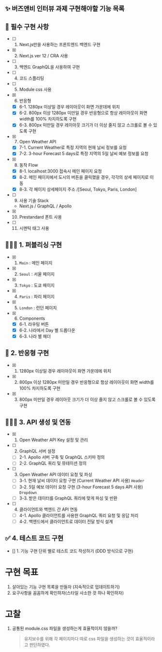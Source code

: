 ## ✨ 버즈앤비 인터뷰 과제 구현해야할 기능 목록

## 📌 필수 구현 사항

- [ ] 1. Next.js만을 사용하는 프론트엔드 백엔드 구현
- [x] 2. Next.js ver 12 / CRA 사용
- [ ] 3. 백엔드 GraphQL을 사용하여 구현
- [ ] 4. 코드 스플리팅
- [ ] 5. Module css 사용
- [x] 6. 반응형
  - [x] 6-1. 1280px 이상일 경우 레이아웃이 화면 가운데에 위치
  - [x] 6-2. 800px 이상 1280px 미만일 경우 반응형으로 항상 레이아웃이 화면 width를 100% 차지하도록 구현
  - [x] 6-3. 800px 미만일 경우 레이아웃 크기가 더 이상 줄지 않고 스크롤로 볼 수 있도록 구현
- [x] 7. Open Weather API
  - [x] 7-1. Current Weather로 특정 지역의 현재 날씨 정보를 요청
  - [x] 7-2. 3-hour Forecast 5 days로 특정 지역의 5일 날씨 예보 정보를 요청
- [x] 8. 동작 Flow
  - [x] 8-1. localhost:3000 접속시 메인 페이지 요청
  - [x] 8-2. 메인 페이지에서 도시의 버튼을 클릭했을 경우, 각각의 상세 페이지로 이동
  - [x] 8-3. 각 페이지 상세페이지 주소 /[Seoul, Tokyo, Paris, London]
- [ ] 9. 사용 기술 Stack
  - Next.js / GraphQL / Apollo
- [x] 10. Prestandard 폰트 사용
- [ ] 11. 시멘틱 태그 사용

## 🧑🏻‍💻 1. 퍼블리싱 구현

- [x] 1. `Main` : 메인 페이지
- [x] 2. `Seoul` : 서울 페이지
- [x] 3. `Tokyo` : 도쿄 페이지
- [x] 4. `Paris` : 파리 페이지
- [x] 5. `London` : 런던 페이지
- [x] 6. Components
  - [x] 6-1. 라우팅 버튼
  - [x] 6-2. 나라에서 Day 별 드롭다운
  - [x] 6-3. 나라 별 헤더

## 🎨 2. 반응형 구현

- [x] 1. 1280px 이상일 경우 레이아웃이 화면 가운데에 위치
- [x] 2.  800px 이상 1280px 미만일 경우 반응형으로 항상 레이아웃이 화면 width를 100% 차지하도록 구현
- [x] 3.  800px 미만일 경우 레이아웃 크기가 더 이상 줄지 않고 스크롤로 볼 수 있도록 구현

## 🧑🏻‍💻 3. API 생성 및 연동

- [x] 1. Open Weather API Key 설정 및 관리
- [ ] 2. GraphQL 서버 설정
  - [ ] 2-1. Apollo 서버 구축 및 GraphQL 스키마 정의
  - [ ] 2-2. GraphQL 쿼리 및 뮤테이션 정의
- [ ] 3. Open Weather API 데이터 요청 및 파싱
  - [ ] 3-1. 현재 날씨 데이터 요청 구현 (Current Weather API 사용) `Header`
  - [ ] 3-2. 5일 예보 데이터 요청 구현 (3-hour Forecast 5 days API 사용) `Dropdown`
  - [ ] 3-3. 받은 데이터를 GraphQL 쿼리에 맞게 파싱 및 반환
- [ ] 4. 클라이언트와 백엔드 간 API 연동
  - [ ] 4-1. Apollo 클라이언트를 사용한 GraphQL 쿼리 요청 및 응답 처리
  - [ ] 4-2. 백엔드에서 클라이언트로 데이터 전달 방식 설계

## ✅ 4. 테스트 코드 구현

- [] 1. 기능 구현 단위 별로 테스트 코드 작성하기 (DDD 방식으로 구현)

# 구현 목표

1. 살아있는 기능 구현 목록을 만들자 (지속적으로 업데이트하기)
2. 요구사항을 꼼꼼하게 확인하자(스타일 사소한 것 하나 확인하자)

# 고찰

1. 공통된 module.css 파일을 생성하는게 효율적이지 않을까?
   > 유지보수를 위해 각 페이지마다 따로 css 파일을 생성하는 것이 효율적이라고 판단하였다.
